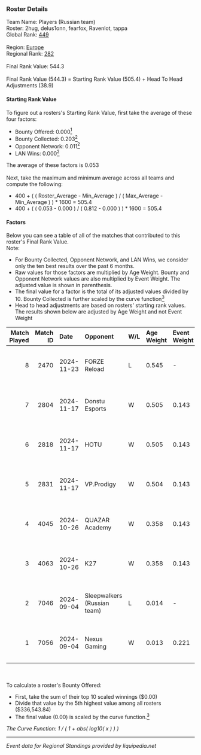 ### Roster Details<br />
Team Name: Players (Russian team)<br />
Roster: 2hug, delus1onn, fearfox, Ravenlot, tappa<br />
Global Rank: [449](../../standings_global_2025_03_01.md)<br />
<br />
Region: [Europe]( ../../standings_europe_2025_03_01.md)<br />
Regional Rank: [282]( ../../standings_europe_2025_03_01.md)<br />
<br />
Final Rank Value:  544.3<br />
<br />
Final Rank Value (544.3) = Starting Rank Value (505.4) + Head To Head Adjustments (38.9)<br />

#### Starting Rank Value<br />
To figure out a rosters's Starting Rank Value, first take the average of these four factors:<br />
- Bounty Offered: 0.000[<sup>1</sup>](#table2)
- Bounty Collected: 0.203[<sup>2</sup>](#table1)
- Opponent Network: 0.011[<sup>2</sup>](#table1)
- LAN Wins: 0.000[<sup>2</sup>](#table1)

The average of these factors is 0.053<br />
<br />
Next, take the maximum and minimum average across all teams and compute the following:<br />
- 400 + ( ( Roster_Average - Min_Average ) / ( Max_Average - Min_Average ) ) * 1600 = 505.4
- 400 + ( ( 0.053 - 0.000 ) / ( 0.812 - 0.000 ) ) * 1600 = 505.4


#### Factors<br />
Below you can see a table of all of the matches that contributed to this roster's Final Rank Value.<br />
Note:<br />

- For Bounty Collected, Opponent Network, and LAN Wins, we consider only the ten best results over the past 6 months.
- Raw values for those factors are multiplied by Age Weight. Bounty and Opponent Network values are also multiplied by Event Weight. The adjusted value is shown in parenthesis.
- The final value for a factor is the total of its adjusted values divided by 10. Bounty Collected is further scaled by the curve function[<sup>3</sup>](#curveFunction)
- Head to head adjustments are based on rosters' starting rank values. The results shown below are adjusted by Age Weight and not Event Weight
<span id="table1"></span><br />


| Match Played | Match ID | Date       | Opponent                    | W/L | Age Weight | Event Weight | Bounty Collected | Opponent Network | LAN Wins  | H2H Adj. | Roster                                     |
| -: | -: | :- | :- | :- | :- | :- | :- | :- | :- | -: | :- |
|            8 |     2470 | 2024-11-23 | FORZE Reload                | L   | 0.545      | -            | -                | -                | -         |    -2.70 | 2hug, delus1onn, fearfox, Ravenlot, tappa  |
|            7 |     2804 | 2024-11-17 | Donstu Esports              | W   | 0.505      | 0.143        | 0.000 (0.000)    | 0.174 (0.013)    | 0 (0.000) |     6.83 | 2hug, delus1onn, fearfox, Ravenlot, tappa  |
|            6 |     2818 | 2024-11-17 | HOTU                        | W   | 0.505      | 0.143        | 0.003 (0.000)    | 0.621 (0.045)    | 0 (0.000) |    11.35 | 2hug, delus1onn, fearfox, Ravenlot, tappa  |
|            5 |     2831 | 2024-11-17 | VP.Prodigy                  | W   | 0.504      | 0.143        | 0.000 (0.000)    | 0.132 (0.010)    | 0 (0.000) |     9.19 | 2hug, delus1onn, fearfox, Ravenlot, tappa  |
|            4 |     4045 | 2024-10-26 | QUAZAR Academy              | W   | 0.358      | 0.143        | 0.000 (0.000)    | 0.068 (0.003)    | 0 (0.000) |     3.92 | delus1onn, fearfox, Ravenlot, SP1NT, tappa |
|            3 |     4063 | 2024-10-26 | K27                         | W   | 0.358      | 0.143        | 0.008 (0.000)    | 0.646 (0.033)    | 0 (0.000) |    10.13 | delus1onn, fearfox, Ravenlot, SP1NT, tappa |
|            2 |     7046 | 2024-09-04 | Sleepwalkers (Russian team) | L   | 0.014      | -            | -                | -                | -         |    -0.24 | Heyz1ng, HUckLer, Ravenlot, SP1NT, tappa   |
|            1 |     7056 | 2024-09-04 | Nexus Gaming                | W   | 0.013      | 0.221        | 0.186 (0.001)    | 0.861 (0.003)    | 0 (0.000) |     0.41 | Heyz1ng, HUckLer, Ravenlot, SP1NT, tappa   |

<br />
<span id="table2"></span><br />
To calculate a roster's Bounty Offered:<br />

- First, take the sum of their top 10 scaled winnings ($0.00)
- Divide that value by the 5th highest value among all rosters ($336,543.84)
- The final value (0.00) is scaled by the curve function.[<sup>3</sup>](#curveFunction)

<span id="curveFunction"></span>_The Curve Function: 1 / ( 1 + abs( log10( x ) ) )_<br />

---
_Event data for Regional Standings provided by liquipedia.net_<br />
